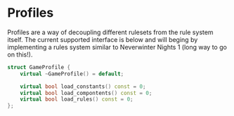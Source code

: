 # Profiles

Profiles are a way of decoupling different rulesets from the rule system itself.  The current supported interface is below and will beging by implementing a rules system similar to Neverwinter Nights 1 (long way to go on this!).

```cpp
struct GameProfile {
    virtual ~GameProfile() = default;

    virtual bool load_constants() const = 0;
    virtual bool load_compontents() const = 0;
    virtual bool load_rules() const = 0;
};
```
